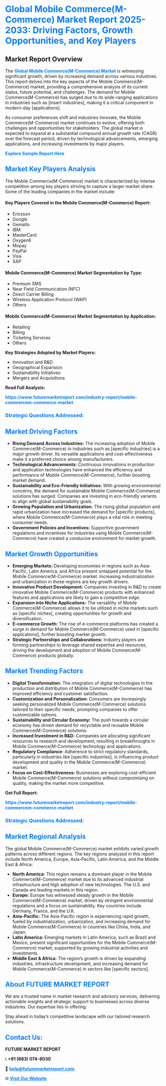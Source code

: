 <h1 style="color: #007BFF;">Global Mobile Commerce(M-Commerce) Market Report 2025-2033: Driving Factors, Growth Opportunities, and Key Players</h1>

<section id="overview">
<h2>Market Report Overview</h2>
<p>The <a href="https://www.futuremarketreport.com/industry-report/mobile-commercem-commerce-market" style="color: #007BFF; text-decoration: none;"><strong>Global Mobile Commerce(M-Commerce) Market</strong></a> is witnessing significant growth, driven by increasing demand across various industries. This report delves into the key aspects of the Mobile Commerce(M-Commerce) market, providing a comprehensive analysis of its current status, future potential, and challenges. The demand for Mobile Commerce(M-Commerce) has surged due to its wide-ranging applications in industries such as [insert industries], making it a critical component in modern-day [applications].</p>
<p>As consumer preferences shift and industries innovate, the Mobile Commerce(M-Commerce) market continues to evolve, offering both challenges and opportunities for stakeholders. The global market is expected to expand at a substantial compound annual growth rate (CAGR) over the forecast period, driven by technological advancements, emerging applications, and increasing investments by major players.</p>
</section>

<section id="overview">
<p><a href="https://www.futuremarketreport.com/request-sample/reportId=60605" style="color: #007BFF; text-decoration: none;"><strong>Explore Sample Report Here</strong></a></p>
</section>

<section id="key-players">
<h2 style="color: #007BFF;">Market Key Players Analysis</h2>
<p>The Mobile Commerce(M-Commerce) market is characterized by intense competition among key players striving to capture a larger market share. Some of the leading companies in the market include:</p>
<h4>Key Players Covered in the Mobile Commerce(M-Commerce) Report:</h4>
<ul><li>Ericsson</li><li>Google</li><li>Gemalto</li><li>IBM</li><li>MasterCard</li><li>Oxygen8</li><li>Mopay</li><li>PayPal</li><li>Visa</li><li>SAP</li></ul>
<h4>Mobile Commerce(M-Commerce) Market Segmentation by Type:</h4>
<ul><li>Premium SMS</li><li>Near Field Communication (NFC)</li><li>Direct Carrier Billing</li><li>Wireless Application Protocol (WAP)</li><li>Others</li></ul>

<h4>Mobile Commerce(M-Commerce) Market Segmentation by Application:</h4>
<ul><li>Retailing</li><li>Billing</li><li>Ticketing Services</li><li>Others</li></ul>
<p><strong>Key Strategies Adopted by Market Players:</strong></p>
<ul>
<li>Innovation and R&D</li>
<li>Geographical Expansion</li>
<li>Sustainability Initiatives</li>
<li>Mergers and Acquisitions</li>
</ul>
</section>

<section>
<p><strong>Read Full Analysis: </strong></p><a href="https://www.futuremarketreport.com/industry-report/mobile-commercem-commerce-market" style="color: #007BFF; text-decoration: none;"><strong>https://www.futuremarketreport.com/industry-report/mobile-commercem-commerce-market</strong></a>
<h3 style="color: #007BFF;">Strategic Questions Addressed:</h3>
</section>

<section id="driving-factors">
<h2 style="color: #007BFF;">Market Driving Factors</h2>
<ul>
<li><strong>Rising Demand Across Industries:</strong> The increasing adoption of Mobile Commerce(M-Commerce) in industries such as [specific industries] is a major growth driver. Its versatile applications and cost-effectiveness make it a preferred choice among manufacturers.</li>
<li><strong>Technological Advancements:</strong> Continuous innovations in production and application technologies have enhanced the efficiency and performance of Mobile Commerce(M-Commerce), further boosting market demand.</li>
<li><strong>Sustainability and Eco-Friendly Initiatives:</strong> With growing environmental concerns, the demand for sustainable Mobile Commerce(M-Commerce) solutions has surged. Companies are investing in eco-friendly variants to align with global sustainability goals.</li>
<li><strong>Growing Population and Urbanization:</strong> The rising global population and rapid urbanization have increased the demand for [specific products], where Mobile Commerce(M-Commerce) plays a vital role in meeting consumer needs.</li>
<li><strong>Government Policies and Incentives:</strong> Supportive government regulations and incentives for industries using Mobile Commerce(M-Commerce) have created a conducive environment for market growth.</li>
</ul>
</section>

<section id="growth-opportunities">
<h2 style="color: #007BFF;">Market Growth Opportunities</h2>
<ul>
<li><strong>Emerging Markets:</strong> Developing economies in regions such as Asia-Pacific, Latin America, and Africa present untapped potential for the Mobile Commerce(M-Commerce) market. Increasing industrialization and urbanization in these regions are key growth drivers.</li>
<li><strong>Innovative Product Development:</strong> Companies investing in R&D to create innovative Mobile Commerce(M-Commerce) products with enhanced features and applications are likely to gain a competitive edge.</li>
<li><strong>Expansion into Niche Applications:</strong> The versatility of Mobile Commerce(M-Commerce) allows it to be utilized in niche markets such as [specific niches], creating opportunities for growth and diversification.</li>
<li><strong>E-commerce Growth:</strong> The rise of e-commerce platforms has created a surge in demand for Mobile Commerce(M-Commerce) used in [specific applications], further boosting market growth.</li>
<li><strong>Strategic Partnerships and Collaborations:</strong> Industry players are forming partnerships to leverage shared expertise and resources, driving the development and adoption of Mobile Commerce(M-Commerce) products globally.</li>
</ul>
</section>

<section id="trending-factors">
<h2 style="color: #007BFF;">Market Trending Factors</h2>
<ul>
<li><strong>Digital Transformation:</strong> The integration of digital technologies in the production and distribution of Mobile Commerce(M-Commerce) has improved efficiency and customer satisfaction.</li>
<li><strong>Customization and Personalization:</strong> Consumers are increasingly seeking personalized Mobile Commerce(M-Commerce) solutions tailored to their specific needs, prompting companies to offer customizable options.</li>
<li><strong>Sustainability and Circular Economy:</strong> The push towards a circular economy has driven demand for recyclable and reusable Mobile Commerce(M-Commerce) solutions.</li>
<li><strong>Increased Investment in R&D:</strong> Companies are allocating significant resources to research and development, resulting in breakthroughs in Mobile Commerce(M-Commerce) technology and applications.</li>
<li><strong>Regulatory Compliance:</strong> Adherence to strict regulatory standards, particularly in industries like [specific industries], is influencing product development and quality in the Mobile Commerce(M-Commerce) market.</li>
<li><strong>Focus on Cost-Effectiveness:</strong> Businesses are exploring cost-efficient Mobile Commerce(M-Commerce) solutions without compromising on quality, making the market more competitive.</li>
</ul>
</section>

<section>
<p><strong>Get Full Report: </strong></p><a href="https://www.futuremarketreport.com/industry-report/mobile-commercem-commerce-market" style="color: #007BFF; text-decoration: none;"><strong>https://www.futuremarketreport.com/industry-report/mobile-commercem-commerce-market</strong></a>
<h3 style="color: #007BFF;">Strategic Questions Addressed:</h3>
</section>


<section id="regional-analysis">
<h2 style="color: #007BFF;">Market Regional Analysis</h2>
<p>The global Mobile Commerce(M-Commerce) market exhibits varied growth patterns across different regions. The key regions analyzed in this report include North America, Europe, Asia-Pacific, Latin America, and the Middle East & Africa:</p>
<ul>
<li><strong>North America:</strong> This region remains a dominant player in the Mobile Commerce(M-Commerce) market due to its advanced industrial infrastructure and high adoption of new technologies. The U.S. and Canada are leading markets in this region.</li>
<li><strong>Europe:</strong> Europe has witnessed steady growth in the Mobile Commerce(M-Commerce) market, driven by stringent environmental regulations and a focus on sustainability. Key countries include Germany, France, and the U.K.</li>
<li><strong>Asia-Pacific:</strong> The Asia-Pacific region is experiencing rapid growth, fueled by industrialization, urbanization, and increasing demand for Mobile Commerce(M-Commerce) in countries like China, India, and Japan.</li>
<li><strong>Latin America:</strong> Emerging markets in Latin America, such as Brazil and Mexico, present significant opportunities for the Mobile Commerce(M-Commerce) market, supported by growing industrial activities and investments.</li>
<li><strong>Middle East & Africa:</strong> The region’s growth is driven by expanding industries, infrastructure development, and increasing demand for Mobile Commerce(M-Commerce) in sectors like [specific sectors].</li>
</ul>
</section>

<footer>
<h2 style="color: #007BFF;">About FUTURE MARKET REPORT</h2>
<p>We are a trusted name in market research and advisory services, delivering actionable insights and strategic support to businesses across diverse industries. Our expertise lies in offering:</p>

<p>Stay ahead in today’s competitive landscape with our tailored research solutions.</p>

<h2 style="color: #007BFF;">Contact Us:</h2>
<p><strong>FUTURE MARKET REPORT</strong></p>
<p>📞 <strong>+91 (883) 074-8030</strong></p>
<p>📧 <strong><a href="mailto:help@futuremarketreport.com" style="color: #007BFF;">help@futuremarketreport.com</a></strong></p>
<p>🌐 <strong><a href="https://www.futuremarketreport.com/" style="color: #007BFF;">Visit Our Website</a></strong></p>
</footer>